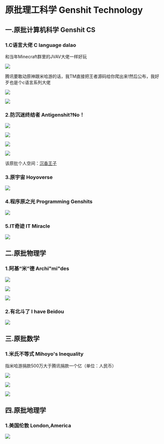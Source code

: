 # 原批理工科学 Genshit Technology


## 一.原批计算机科学 Genshit CS

### 1.C语言大佬 C language dalao

和当年Minecraft群里的JVAV大佬一样好玩

![](https://github.com/DreamingCats/GenshitJokes/raw/main/原批理工科学/C语言大佬.jpg)

腾讯要敢动原神跟米哈游的话，我TM直接把王者源码给你爬出来!然后公布，我好歹也是个c语言系列大佬

![](https://github.com/DreamingCats/GenshitJokes/raw/main/原批理工科学/C动万象.gif)

![](https://github.com/DreamingCats/GenshitJokes/raw/main/原批理工科学/你永远想不到谁是乐子人.jpg)

### 2.防沉迷终结者  Antigenshit?No！

![](https://github.com/DreamingCats/GenshitJokes/raw/main/原批理工科学/防沉迷终结者1.jpg)

![](https://github.com/DreamingCats/GenshitJokes/raw/main/原批理工科学/防沉迷终结者2.png)

![](https://github.com/DreamingCats/GenshitJokes/raw/main/原批理工科学/防沉迷终结者3.jpg)

![](https://github.com/DreamingCats/GenshitJokes/raw/main/原批理工科学/防沉迷终结者4.jpg)

该原批个人空间：<a href="https://space.bilibili.com/389612306/dynamic" target="_blank">沉香王子</a>

### 3.原宇宙 Hoyoverse

![](https://github.com/DreamingCats/GenshitJokes/raw/main/原批理工科学/原宇宙1.jpg)

### 4.程序原之光   Programming Genshits

![](https://github.com/DreamingCats/GenshitJokes/raw/main/原批理工科学/程序原之光.jpg)

### 5.IT奇迹 IT Miracle

![](https://github.com/DreamingCats/GenshitJokes/raw/main/原批理工科学/IT奇迹.jpg)


## 二.原批物理学

### 1.阿基“米”德  Archi"mi"des

![](https://github.com/DreamingCats/GenshitJokes/raw/main/原批理工科学/浮力大于重力1.jpg)

![](https://github.com/DreamingCats/GenshitJokes/raw/main/原批理工科学/浮力大于重力2.jpg)

![](https://github.com/DreamingCats/GenshitJokes/raw/main/原批理工科学/浮力大于重力3.jpg)

### 2.有北斗了  I have Beidou

![](https://github.com/DreamingCats/GenshitJokes/raw/main/images/有北斗了.jpg)


## 三.原批数学

### 1.米氏不等式 Mihoyo's Inequality

指米哈游捐款500万大于腾讯捐款一个亿（单位：人民币）

![](https://github.com/DreamingCats/GenshitJokes/raw/main/原批理工科学/米氏不等式1.jpg)

![](https://github.com/DreamingCats/GenshitJokes/raw/main/原批理工科学/米氏不等式2.jpg)

![](https://github.com/DreamingCats/GenshitJokes/raw/main/原批理工科学/以少胜多的战役.jpg)

## 四.原批地理学

### 1.美国伦敦 London,America

![](https://github.com/DreamingCats/GenshitJokes/raw/main/原批理工科学/美国伦敦.jpg)

